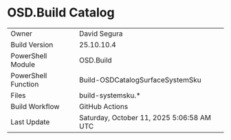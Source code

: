 ﻿# OSD.Build Catalog

| | |
|-|-|
| Owner | David Segura |
| Build Version | 25.10.10.4 |
| PowerShell Module | OSD.Build |
| PowerShell Function | Build-OSDCatalogSurfaceSystemSku |
| Files | build-systemsku.* |
| Build Workflow | GitHub Actions |
| Last Update | Saturday, October 11, 2025 5:06:58 AM UTC |
